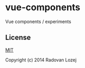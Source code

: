 # vue-components
Vue components / experiments

## License

[MIT](http://opensource.org/licenses/MIT)

Copyright (c) 2014 Radovan Lozej
